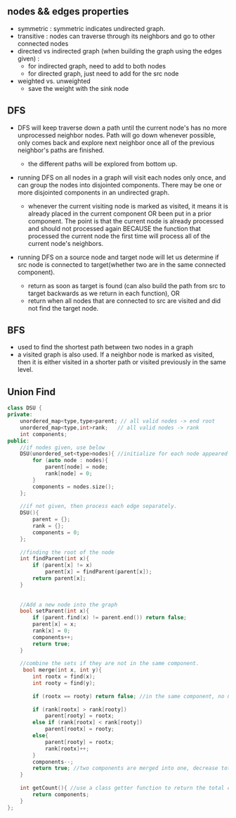 ## nodes && edges properties
- symmetric : symmetric indicates undirected graph. 
- transitive : nodes can traverse through its neighbors and go to other connected nodes
- directed vs indirected graph (when building the graph using the edges given) :
    - for indirected graph, need to add to both nodes
    - for directed graph, just need to add for the src node
- weighted vs. unweighted
    - save the weight with the sink node 

## DFS
- DFS will keep traverse down a path until the current node's has no more unprocessed neighbor nodes. Path will go down whenever possible, only comes back and explore next neighbor once all of the previous neighbor's paths are finished.
    - the different paths will be explored from bottom up.
    
- running DFS on all nodes in a graph will visit each nodes only once, and can group the nodes into disjointed components. There may be one or more disjointed components in an undirected graph.
    - whenever the current visiting node is marked as visited, it means it is already placed in the current component OR been put in a prior component. The point is that the current node is already processed and should not processed again BECAUSE the function that processed the current node the first time will process all of the current node's neighbors.
    
- running DFS on a source node and target node will let us determine if src node is connected to target(whether two are in the same connected component).
    - return as soon as target is found (can also build the path from src to target backwards as we return in each function), OR 
    - return when all nodes that are connected to src are visited and did not find the target node.
    
## BFS
- used to find the shortest path between two nodes in a graph
- a visited graph is also used. If a neighbor node is marked as visited, then it is either visited in a shorter path or visited previously in the same level. 



## Union Find

```cpp
class DSU {
private:
    unordered_map<type,type>parent; // all valid nodes -> end root
    unordered_map<type,int>rank;   // all valid nodes -> rank
    int components;
public:
    //if nodes given, use below
    DSU(unordered_set<type>nodes){ //initialize for each node appeared in the given data
        for (auto node : nodes){
            parent[node] = node;
            rank[node] = 0;
        }
        components = nodes.size();
    };
    
    //if not given, then process each edge separately.
    DSU(){
        parent = {};
        rank = {};
        components = 0;
    };
    
    //finding the root of the node
    int findParent(int x){
        if (parent[x] != x)
            parent[x] = findParent(parent[x]);
        return parent[x];
    }
    
    
    //Add a new node into the graph
    bool setParent(int x){
        if (parent.find(x) != parent.end()) return false;
        parent[x] = x;
        rank[x] = 0;
        components++;
        return true;
    }
    
    //combine the sets if they are not in the same component.
     bool merge(int x, int y){
        int rootx = find(x);
        int rooty = find(y);
        
        if (rootx == rooty) return false; //in the same component, no need to merge
        
        if (rank[rootx] > rank[rooty])
            parent[rooty] = rootx;
        else if (rank[rootx] < rank[rooty])
            parent[rootx] = rooty;
        else{
            parent[rooty] = rootx;
            rank[rootx]++;
        }
        components--;
        return true; //two components are merged into one, decrease total component count by 1
    }
    
    int getCount(){ //use a class getter function to return the total count
        return components;
    }
};
```






